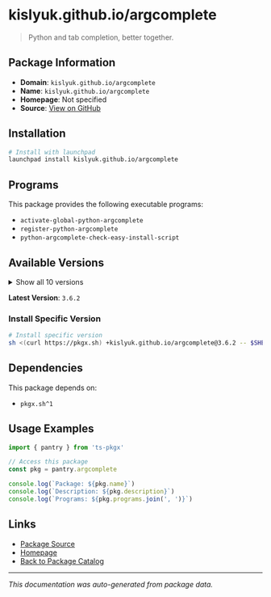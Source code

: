 # kislyuk.github.io/argcomplete

> Python and tab completion, better together.

## Package Information

- **Domain**: `kislyuk.github.io/argcomplete`
- **Name**: `kislyuk.github.io/argcomplete`
- **Homepage**: Not specified
- **Source**: [View on GitHub](https://github.com/pkgxdev/pantry/tree/main/projects/kislyuk.github.io/argcomplete/package.yml)

## Installation

```bash
# Install with launchpad
launchpad install kislyuk.github.io/argcomplete
```

## Programs

This package provides the following executable programs:

- `activate-global-python-argcomplete`
- `register-python-argcomplete`
- `python-argcomplete-check-easy-install-script`

## Available Versions

<details>
<summary>Show all 10 versions</summary>

- `3.6.2`, `3.6.1`, `3.6.0`, `3.5.3`, `3.5.2`
- `3.5.1`, `3.5.0`, `3.4.0`, `3.3.0`, `3.2.3`

</details>

**Latest Version**: `3.6.2`

### Install Specific Version

```bash
# Install specific version
sh <(curl https://pkgx.sh) +kislyuk.github.io/argcomplete@3.6.2 -- $SHELL -i
```

## Dependencies

This package depends on:

- `pkgx.sh^1`

## Usage Examples

```typescript
import { pantry } from 'ts-pkgx'

// Access this package
const pkg = pantry.argcomplete

console.log(`Package: ${pkg.name}`)
console.log(`Description: ${pkg.description}`)
console.log(`Programs: ${pkg.programs.join(', ')}`)
```

## Links

- [Package Source](https://github.com/pkgxdev/pantry/tree/main/projects/kislyuk.github.io/argcomplete/package.yml)
- [Homepage](#)
- [Back to Package Catalog](../package-catalog.md)

---

*This documentation was auto-generated from package data.*
